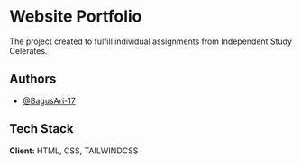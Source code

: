 
# Website Portfolio

The project created to fulfill individual assignments from Independent Study Celerates.


## Authors

- [@BagusAri-17](https://www.github.com/bagusari-17)


## Tech Stack

**Client:** HTML, CSS, TAILWINDCSS

